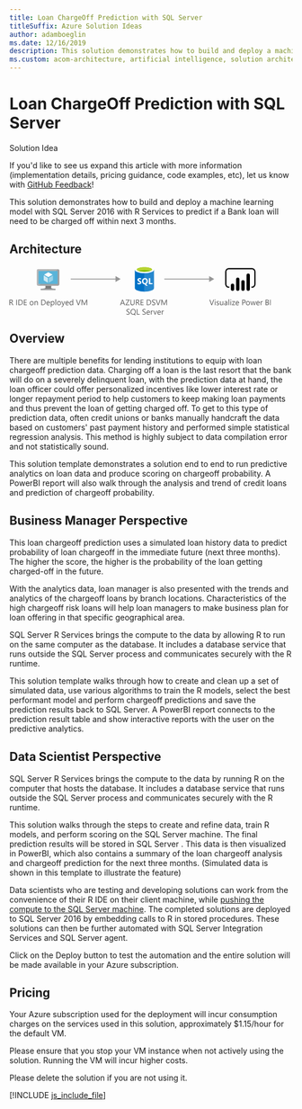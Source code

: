 ```yaml
---
title: Loan ChargeOff Prediction with SQL Server
titleSuffix: Azure Solution Ideas
author: adamboeglin
ms.date: 12/16/2019
description: This solution demonstrates how to build and deploy a machine learning model with SQL Server 2016 with R Services to predict if a Bank loan will need to be charged off within next 3 months
ms.custom: acom-architecture, artificial intelligence, solution architectures, Azure, ai gallery
---
```

# Loan ChargeOff Prediction with SQL Server

<div class="alert">
    <p class="alert-title">
        <span class="icon is-left" aria-hidden="true">
            <span class="icon docon docon-lightbulb" role="presentation"></span>
        </span>Solution Idea</p>
    <p>If you'd like to see us expand this article with more information (implementation details, pricing guidance, code examples, etc), let us know with <a href="#feedback">GitHub Feedback</a>!</p>
</div>

This solution demonstrates how to build and deploy a machine learning model with SQL Server 2016 with R Services to predict if a Bank loan will need to be charged off within next 3 months.

## Architecture

<svg class="architecture-diagram" aria-labelledby="loan-chargeoff-prediction-with-sql-server" height="87.358" viewbox="0 0 465.249 87.358" width="465.249" xmlns="http://www.w3.org/2000/svg">
    <g data-name="Layer 2">
        <g data-name="Layer 1">
            <path d="M74.767 34.643H63.859c1.311 4.627-.45 5.291-8.163 5.291v2.423h26.228v-2.423c-7.713 0-8.469-.661-7.157-5.291" fill="#7a7a7a"/>
            <path d="M86.443 5.333h-35.51a2.269 2.269 0 00-2.18 2.284V32.38a2.256 2.256 0 002.18 2.265h35.51a2.479 2.479 0 002.424-2.265V7.617a2.488 2.488 0 00-2.424-2.284" fill="#a0a1a2"/>
            <path d="M86.468 5.336H50.933a2.268 2.268 0 00-2.18 2.284v24.76a2.256 2.256 0 002.18 2.266h.845z" fill="#fff" opacity=".2"/>
            <path fill="#59b4d9" d="M85.735 8.42v23.138H51.794V8.42h33.941z"/>
            <path fill="#59b4d9" d="M51.794 31.558h.046V8.421l31.031-.046h.002l-31.079.046v23.137z"/>
            <path fill="#a0a1a2" d="M55.697 39.933h26.227v2.424H55.697z"/>
            <path d="M69.225 7.014a.569.569 0 11-.57-.57.57.57 0 01.57.57" fill="#b8d432"/>
            <path d="M69.247 19.288a.223.223 0 01-.108-.03l-7.062-4.078a.217.217 0 01-.106-.185.214.214 0 01.106-.185l7.023-4.05a.215.215 0 01.211 0l7.065 4.079a.215.215 0 010 .369l-7.018 4.05a.216.216 0 01-.108.03" fill="#fff"/>
            <path d="M68.233 29.2a.2.2 0 01-.108-.029L61.083 25.1a.209.209 0 01-.109-.185v-8.152a.217.217 0 01.324-.185l7.041 4.063a.224.224 0 01.1.187v8.156a.218.218 0 01-.1.185.225.225 0 01-.107.029" fill="#fff" opacity=".7"/>
            <path d="M70.226 29.2a.23.23 0 01-.111-.029.217.217 0 01-.1-.185v-8.1a.221.221 0 01.1-.185l7.041-4.063a.209.209 0 01.212 0 .211.211 0 01.108.185v8.1a.21.21 0 01-.108.185l-7.038 4.06a.19.19 0 01-.1.029" fill="#fff" opacity=".4"/>
            <g fill="#5b5b5b">
                <path d="M7.027 69.239H5.66l-1.64-2.748a6.009 6.009 0 00-.437-.653 2.491 2.491 0 00-.434-.441 1.5 1.5 0 00-.479-.25 1.973 1.973 0 00-.578-.079h-.944v4.17H0v-9.8h2.926a4.176 4.176 0 011.186.161 2.651 2.651 0 01.943.489 2.273 2.273 0 01.625.817 2.708 2.708 0 01.226 1.145 2.757 2.757 0 01-.154.94 2.458 2.458 0 01-.437.762 2.657 2.657 0 01-.684.571 3.486 3.486 0 01-.9.366v.027a2.07 2.07 0 01.427.25 2.359 2.359 0 01.345.332 4.4 4.4 0 01.325.434q.16.242.359.564zm-5.879-8.763v3.554h1.559a2.368 2.368 0 00.8-.13 1.845 1.845 0 00.632-.373 1.688 1.688 0 00.417-.595 2 2 0 00.15-.79 1.537 1.537 0 00-.509-1.227 2.188 2.188 0 00-1.473-.441zM13.357 69.239h-1.148v-9.8h1.148zM15.935 69.239v-9.8h2.707q5.182 0 5.182 4.778a4.816 4.816 0 01-1.439 3.647 5.338 5.338 0 01-3.852 1.377zm1.148-8.764V68.2h1.463a4.153 4.153 0 003-1.032 3.87 3.87 0 001.073-2.926q0-3.767-4.006-3.767zM30.946 69.239h-5.2v-9.8h4.977v1.039H26.9v3.261h3.54v1.032H26.9V68.2h4.047zM39.443 69.4a3.247 3.247 0 01-2.478-.981 3.633 3.633 0 01-.926-2.6A3.785 3.785 0 0137 63.066a3.466 3.466 0 012.6-.991 3.14 3.14 0 012.444.964 3.823 3.823 0 01.878 2.673 3.761 3.761 0 01-.947 2.683 3.317 3.317 0 01-2.532 1.005zm.082-6.385a2.133 2.133 0 00-1.709.735 3.017 3.017 0 00-.629 2.027 2.854 2.854 0 00.636 1.962 2.161 2.161 0 001.7.718 2.05 2.05 0 001.671-.7 3.055 3.055 0 00.584-2 3.108 3.108 0 00-.584-2.023 2.04 2.04 0 00-1.669-.715zM50.531 69.239H49.41v-3.992q0-2.229-1.627-2.229a1.765 1.765 0 00-1.391.632 2.343 2.343 0 00-.55 1.6v3.992h-1.121v-7h1.121V63.4h.027a2.526 2.526 0 012.3-1.326 2.141 2.141 0 011.757.742 3.3 3.3 0 01.608 2.143zM56.629 69.239v-9.8h2.707q5.182 0 5.182 4.778a4.816 4.816 0 01-1.439 3.647 5.338 5.338 0 01-3.852 1.377zm1.148-8.764V68.2h1.463a4.153 4.153 0 003-1.032 3.87 3.87 0 001.073-2.926q0-3.767-4.006-3.767zM71.921 66.02h-4.942a2.617 2.617 0 00.629 1.8 2.168 2.168 0 001.654.636 3.44 3.44 0 002.174-.779v1.053A4.062 4.062 0 0169 69.4a2.958 2.958 0 01-2.331-.954 3.9 3.9 0 01-.848-2.683 3.827 3.827 0 01.926-2.663 2.969 2.969 0 012.3-1.029 2.632 2.632 0 012.126.889 3.705 3.705 0 01.752 2.468zm-1.148-.95a2.281 2.281 0 00-.468-1.511 1.6 1.6 0 00-1.282-.54 1.81 1.81 0 00-1.347.567 2.574 2.574 0 00-.684 1.483zM74.765 68.228h-.027v4.231h-1.122v-10.22h1.121v1.23h.027a2.651 2.651 0 012.42-1.395 2.564 2.564 0 012.112.94 3.893 3.893 0 01.759 2.519 4.339 4.339 0 01-.854 2.813 2.845 2.845 0 01-2.338 1.054 2.342 2.342 0 01-2.098-1.172zm-.028-2.828v.978a2.082 2.082 0 00.564 1.473 2.012 2.012 0 003.028-.174 3.575 3.575 0 00.578-2.167 2.823 2.823 0 00-.54-1.832 1.788 1.788 0 00-1.463-.663 1.986 1.986 0 00-1.572.68 2.5 2.5 0 00-.595 1.705zM82.968 69.239h-1.121V58.876h1.121zM88.163 69.4a3.247 3.247 0 01-2.478-.981 3.633 3.633 0 01-.926-2.6 3.785 3.785 0 01.964-2.755 3.466 3.466 0 012.6-.991 3.14 3.14 0 012.444.964 3.823 3.823 0 01.878 2.673 3.761 3.761 0 01-.945 2.69 3.317 3.317 0 01-2.537 1zm.082-6.385a2.133 2.133 0 00-1.709.735 3.017 3.017 0 00-.629 2.027 2.854 2.854 0 00.636 1.962 2.161 2.161 0 001.7.718 2.05 2.05 0 001.671-.7 3.055 3.055 0 00.584-2 3.108 3.108 0 00-.584-2.023 2.04 2.04 0 00-1.669-.715zM99.012 62.239l-3.22 8.121q-.861 2.174-2.42 2.174a2.57 2.57 0 01-.731-.089v-1a2.077 2.077 0 00.663.123 1.375 1.375 0 001.271-1.012l.561-1.326-2.736-6.991h1.244l1.894 5.387q.034.1.144.533h.041q.034-.164.137-.52l1.989-5.4zM105.772 66.02h-4.942a2.617 2.617 0 00.629 1.8 2.168 2.168 0 001.654.636 3.44 3.44 0 002.174-.779v1.053a4.062 4.062 0 01-2.44.67 2.958 2.958 0 01-2.331-.954 3.9 3.9 0 01-.848-2.683 3.827 3.827 0 01.926-2.663 2.969 2.969 0 012.3-1.029 2.632 2.632 0 012.126.889 3.705 3.705 0 01.752 2.468zm-1.148-.95a2.281 2.281 0 00-.468-1.511 1.6 1.6 0 00-1.282-.54 1.81 1.81 0 00-1.347.567 2.574 2.574 0 00-.684 1.483zM113.442 69.239h-1.121V68.05h-.027a2.588 2.588 0 01-2.406 1.354 2.615 2.615 0 01-2.109-.94 3.856 3.856 0 01-.79-2.56 4.194 4.194 0 01.875-2.782 2.886 2.886 0 012.331-1.046 2.244 2.244 0 012.1 1.135h.027v-4.335h1.121zm-1.121-3.165v-1.032a2 2 0 00-.561-1.436 1.88 1.88 0 00-1.422-.588 1.935 1.935 0 00-1.613.752 3.294 3.294 0 00-.588 2.078 2.964 2.964 0 00.564 1.911 1.843 1.843 0 001.514.7 1.915 1.915 0 001.521-.677 2.522 2.522 0 00.585-1.708zM126.984 59.437l-3.63 9.8h-1.264l-3.555-9.8h1.278l2.714 7.772a4.631 4.631 0 01.2.868h.027a4.248 4.248 0 01.226-.882l2.769-7.759zM138.387 69.239h-1.142v-6.576q0-.779.1-1.907h-.027a6.121 6.121 0 01-.294.95l-3.35 7.533h-.561l-3.343-7.479a5.844 5.844 0 01-.294-1h-.027q.055.588.055 1.921v6.563h-1.107v-9.8h1.518l3.008 6.836a8.744 8.744 0 01.451 1.176h.041q.294-.806.472-1.2l3.069-6.809h1.436z"/>
            </g>
            <g fill="#5b5b5b">
                <path d="M364.425 59.437l-3.63 9.8h-1.265l-3.555-9.8h1.278l2.714 7.772a4.631 4.631 0 01.2.868h.027a4.248 4.248 0 01.226-.882l2.769-7.759zM366.257 60.462a.71.71 0 01-.513-.205.692.692 0 01-.212-.52.718.718 0 01.725-.731.723.723 0 01.523.208.73.73 0 010 1.036.718.718 0 01-.523.212zm.547 8.777h-1.121v-7h1.117zM368.65 68.986v-1.2a3.317 3.317 0 002.017.677q1.477 0 1.477-.984a.854.854 0 00-.126-.475 1.26 1.26 0 00-.342-.345 2.633 2.633 0 00-.506-.27q-.291-.119-.625-.25a8 8 0 01-.817-.373 2.469 2.469 0 01-.588-.424 1.573 1.573 0 01-.355-.537 1.9 1.9 0 01-.12-.7 1.673 1.673 0 01.226-.872 2 2 0 01.6-.636 2.8 2.8 0 01.858-.386 3.812 3.812 0 01.995-.13 4.019 4.019 0 011.627.314v1.135a3.17 3.17 0 00-1.777-.506 2.076 2.076 0 00-.567.072 1.39 1.39 0 00-.434.2.929.929 0 00-.28.311.818.818 0 00-.1.4.959.959 0 00.1.458 1 1 0 00.291.328 2.222 2.222 0 00.465.26q.273.116.622.253a8.667 8.667 0 01.834.366 2.87 2.87 0 01.629.424 1.658 1.658 0 01.4.543 1.755 1.755 0 01.14.731 1.726 1.726 0 01-.229.9 1.962 1.962 0 01-.612.636 2.809 2.809 0 01-.882.376 4.355 4.355 0 01-1.046.123 3.973 3.973 0 01-1.875-.419zM380.674 69.239h-1.121v-1.107h-.027a2.3 2.3 0 01-2.16 1.271q-2.5 0-2.5-2.98v-4.184h1.114v4.006q0 2.215 1.7 2.215a1.715 1.715 0 001.35-.6 2.315 2.315 0 00.53-1.583v-4.038h1.121zM387.948 69.239h-1.121v-1.094h-.027a2.348 2.348 0 01-2.153 1.258 2.3 2.3 0 01-1.637-.554 1.918 1.918 0 01-.591-1.47q0-1.962 2.311-2.283l2.1-.294q0-1.784-1.442-1.784a3.446 3.446 0 00-2.283.861v-1.148a4.337 4.337 0 012.379-.656q2.468 0 2.468 2.611zm-1.121-3.539l-1.688.232a2.738 2.738 0 00-1.176.386 1.114 1.114 0 00-.4.981 1.068 1.068 0 00.366.837 1.413 1.413 0 00.974.325 1.8 1.8 0 001.377-.584 2.088 2.088 0 00.543-1.48zM391.181 69.239h-1.121V58.876h1.121zM394.025 60.462a.71.71 0 01-.513-.205.692.692 0 01-.212-.52.718.718 0 01.725-.731.723.723 0 01.523.208.73.73 0 010 1.036.718.718 0 01-.523.212zm.547 8.777h-1.121v-7h1.121zM401.722 62.561l-4.143 5.722h4.1v.957h-5.749v-.349l4.143-5.694h-3.753v-.957h5.4zM408.8 66.02h-4.942a2.617 2.617 0 00.629 1.8 2.168 2.168 0 001.654.636 3.44 3.44 0 002.174-.779v1.053a4.062 4.062 0 01-2.44.67 2.958 2.958 0 01-2.331-.954 3.9 3.9 0 01-.848-2.683 3.827 3.827 0 01.926-2.663 2.969 2.969 0 012.3-1.029 2.632 2.632 0 012.126.889 3.705 3.705 0 01.752 2.468zm-1.148-.95a2.281 2.281 0 00-.468-1.511 1.6 1.6 0 00-1.282-.54 1.81 1.81 0 00-1.347.567 2.574 2.574 0 00-.684 1.483zM415.626 65.534v3.705h-1.148v-9.8h2.693a3.556 3.556 0 012.437.766 2.734 2.734 0 01.865 2.16 2.971 2.971 0 01-.96 2.283 3.671 3.671 0 01-2.594.889zm0-5.059V64.5h1.2a2.69 2.69 0 001.815-.543 1.924 1.924 0 00.625-1.535q0-1.942-2.3-1.941zM424.575 69.4a3.247 3.247 0 01-2.478-.981 3.633 3.633 0 01-.926-2.6 3.785 3.785 0 01.964-2.755 3.466 3.466 0 012.6-.991 3.14 3.14 0 012.444.964 3.823 3.823 0 01.878 2.673 3.761 3.761 0 01-.947 2.683 3.317 3.317 0 01-2.535 1.007zm.082-6.385a2.133 2.133 0 00-1.709.735 3.017 3.017 0 00-.629 2.027 2.854 2.854 0 00.636 1.962 2.161 2.161 0 001.7.718 2.05 2.05 0 001.671-.7 3.055 3.055 0 00.584-2 3.108 3.108 0 00-.584-2.023 2.04 2.04 0 00-1.669-.715zM438.67 62.239l-2.1 7h-1.16l-1.442-5.011a3.252 3.252 0 01-.109-.649h-.027a3.066 3.066 0 01-.144.636l-1.565 5.024H431l-2.119-7h1.176l1.449 5.264a3.191 3.191 0 01.1.629h.055a2.942 2.942 0 01.123-.643l1.613-5.25h1.025l1.449 5.277a3.8 3.8 0 01.1.629h.055a2.906 2.906 0 01.116-.629l1.422-5.277zM445.527 66.02h-4.942a2.617 2.617 0 00.629 1.8 2.168 2.168 0 001.654.636 3.44 3.44 0 002.174-.779v1.053a4.062 4.062 0 01-2.44.67 2.958 2.958 0 01-2.331-.954 3.9 3.9 0 01-.848-2.683 3.827 3.827 0 01.926-2.663 2.969 2.969 0 012.3-1.029 2.632 2.632 0 012.126.889 3.705 3.705 0 01.752 2.468zm-1.148-.95a2.281 2.281 0 00-.468-1.511 1.6 1.6 0 00-1.282-.54 1.81 1.81 0 00-1.347.567 2.574 2.574 0 00-.684 1.483zM450.873 63.374a1.371 1.371 0 00-.848-.226 1.431 1.431 0 00-1.2.677 3.129 3.129 0 00-.482 1.846v3.568h-1.121v-7h1.121v1.442h.027a2.444 2.444 0 01.731-1.152 1.667 1.667 0 011.1-.414 1.828 1.828 0 01.67.1zM456.075 69.239v-9.8h2.789a3.049 3.049 0 012.017.622 2.011 2.011 0 01.745 1.62 2.384 2.384 0 01-.451 1.449 2.434 2.434 0 01-1.245.87v.027a2.5 2.5 0 011.586.749 2.3 2.3 0 01.595 1.644 2.563 2.563 0 01-.9 2.037 3.358 3.358 0 01-2.276.779zm1.148-8.764v3.165h1.177a2.232 2.232 0 001.483-.455 1.584 1.584 0 00.54-1.282q0-1.429-1.88-1.429zm0 4.2V68.2h1.559a2.337 2.337 0 001.569-.479 1.639 1.639 0 00.557-1.312q0-1.737-2.365-1.736zM465.249 69.239H464.1v-9.8h1.148z"/>
            </g>
            <g fill="#5b5b5b">
                <path d="M205.729 69.239h-1.271l-1.039-2.748h-4.156l-.978 2.748h-1.278l3.76-9.8h1.189zm-2.687-3.78l-1.542-4.177a3.974 3.974 0 01-.15-.656h-.027a3.69 3.69 0 01-.157.656l-1.524 4.177zM213.973 59.71l-5.743 8.49h5.605v1.039h-7.321v-.321l5.694-8.442h-5.236v-1.039h7zM222.729 65.274q0 4.129-3.726 4.129-3.568 0-3.568-3.972v-6h1.148v5.92q0 3.015 2.543 3.015 2.454 0 2.454-2.912v-6.017h1.148zM232.2 69.239h-1.367l-1.633-2.748a6.009 6.009 0 00-.437-.653 2.491 2.491 0 00-.434-.441 1.5 1.5 0 00-.479-.25 1.973 1.973 0 00-.578-.079h-.943v4.17h-1.148v-9.8h2.919a4.176 4.176 0 011.186.161 2.651 2.651 0 01.943.489 2.273 2.273 0 01.625.817 2.708 2.708 0 01.226 1.145 2.757 2.757 0 01-.154.94 2.458 2.458 0 01-.437.762 2.657 2.657 0 01-.684.571 3.486 3.486 0 01-.9.366v.027a2.07 2.07 0 01.427.25 2.359 2.359 0 01.345.332 4.4 4.4 0 01.325.434q.16.242.359.564zm-5.879-8.764v3.555h1.559a2.368 2.368 0 00.8-.13 1.845 1.845 0 00.632-.373 1.688 1.688 0 00.417-.595 2 2 0 00.15-.79 1.537 1.537 0 00-.509-1.227 2.188 2.188 0 00-1.473-.441zM238.746 69.239h-5.2v-9.8h4.977v1.039H234.7v3.261h3.541v1.032H234.7V68.2h4.047zM244.468 69.239v-9.8h2.707q5.182 0 5.182 4.778a4.816 4.816 0 01-1.439 3.647 5.338 5.338 0 01-3.852 1.377zm1.148-8.764V68.2h1.463a4.153 4.153 0 003-1.032 3.87 3.87 0 001.073-2.926q0-3.767-4.006-3.767zM253.826 68.843v-1.354a2.622 2.622 0 00.557.369 4.507 4.507 0 00.684.277 5.436 5.436 0 00.721.174 4.02 4.02 0 00.67.062 2.623 2.623 0 001.583-.393 1.474 1.474 0 00.349-1.822 1.964 1.964 0 00-.482-.537 4.782 4.782 0 00-.728-.465q-.42-.222-.906-.468-.513-.26-.957-.526a4.135 4.135 0 01-.772-.588 2.455 2.455 0 01-.516-.728 2.482 2.482 0 01.106-2.119 2.519 2.519 0 01.772-.817A3.5 3.5 0 01256 59.43a4.984 4.984 0 011.248-.157 4.781 4.781 0 012.112.349v1.292a3.831 3.831 0 00-2.229-.6 3.675 3.675 0 00-.752.079 2.114 2.114 0 00-.67.256 1.483 1.483 0 00-.479.458 1.216 1.216 0 00-.185.684 1.406 1.406 0 00.14.649 1.59 1.59 0 00.414.5 4.094 4.094 0 00.667.438q.393.212.906.465t1 .547a4.565 4.565 0 01.827.636 2.829 2.829 0 01.564.772 2.173 2.173 0 01.208.971 2.464 2.464 0 01-.284 1.227 2.328 2.328 0 01-.766.817 3.345 3.345 0 01-1.111.455 6.1 6.1 0 01-1.326.14 5.445 5.445 0 01-.574-.038q-.342-.037-.7-.109a5.654 5.654 0 01-.673-.178 2.1 2.1 0 01-.511-.24zM269.009 59.437l-3.63 9.8h-1.265l-3.555-9.8h1.278l2.714 7.772a4.631 4.631 0 01.2.868h.027A4.248 4.248 0 01265 67.2l2.769-7.759zM280.411 69.239h-1.141v-6.576q0-.779.1-1.907h-.027a6.121 6.121 0 01-.294.95l-3.35 7.533h-.561l-3.343-7.479a5.844 5.844 0 01-.294-1h-.027q.055.588.055 1.921v6.563h-1.107v-9.8h1.518l3.008 6.836a8.744 8.744 0 01.451 1.176h.041q.294-.806.472-1.2l3.069-6.809h1.436zM208.316 85.643v-1.354a2.622 2.622 0 00.557.369 4.507 4.507 0 00.684.277 5.436 5.436 0 00.721.174 4.02 4.02 0 00.67.062 2.623 2.623 0 001.583-.393 1.474 1.474 0 00.349-1.822 1.964 1.964 0 00-.482-.537 4.782 4.782 0 00-.728-.465q-.42-.222-.906-.468-.513-.26-.957-.526a4.135 4.135 0 01-.772-.588 2.455 2.455 0 01-.516-.728 2.482 2.482 0 01.106-2.119 2.519 2.519 0 01.772-.817 3.5 3.5 0 011.09-.479 4.984 4.984 0 011.248-.157 4.781 4.781 0 012.112.349v1.292a3.831 3.831 0 00-2.229-.6 3.675 3.675 0 00-.752.079 2.114 2.114 0 00-.67.256 1.483 1.483 0 00-.479.458 1.216 1.216 0 00-.185.684 1.406 1.406 0 00.14.649 1.59 1.59 0 00.414.5 4.094 4.094 0 00.667.438q.393.212.906.465t1 .547a4.565 4.565 0 01.827.636 2.829 2.829 0 01.564.772 2.173 2.173 0 01.208.971 2.464 2.464 0 01-.284 1.227 2.328 2.328 0 01-.766.817 3.345 3.345 0 01-1.111.455 6.1 6.1 0 01-1.326.14 5.445 5.445 0 01-.574-.038q-.342-.037-.7-.109a5.654 5.654 0 01-.673-.178 2.1 2.1 0 01-.508-.239zM220.163 86.2a4.327 4.327 0 01-3.343-1.374 5.1 5.1 0 01-1.251-3.575 5.383 5.383 0 011.278-3.773 4.477 4.477 0 013.479-1.408 4.208 4.208 0 013.268 1.367 5.107 5.107 0 011.244 3.575 5.417 5.417 0 01-1.271 3.794 3.8 3.8 0 01-.643.574l2.755 1.976h-2.085l-1.846-1.381a5.314 5.314 0 01-1.585.225zm.082-9.092a3.161 3.161 0 00-2.509 1.114 4.314 4.314 0 00-.964 2.926 4.383 4.383 0 00.937 2.919 3.079 3.079 0 002.454 1.1 3.219 3.219 0 002.543-1.053 4.3 4.3 0 00.93-2.946 4.479 4.479 0 00-.9-3 3.094 3.094 0 00-2.491-1.057zM231.852 86.039h-5.086v-9.8h1.148V85h3.938zM236.733 85.643v-1.354a2.622 2.622 0 00.557.369 4.507 4.507 0 00.684.277 5.436 5.436 0 00.721.174 4.02 4.02 0 00.67.062 2.623 2.623 0 001.583-.393 1.474 1.474 0 00.349-1.822 1.964 1.964 0 00-.482-.537 4.782 4.782 0 00-.728-.465q-.42-.222-.906-.468-.513-.26-.957-.526a4.135 4.135 0 01-.772-.588 2.455 2.455 0 01-.516-.728 2.482 2.482 0 01.106-2.119 2.519 2.519 0 01.772-.817 3.5 3.5 0 011.09-.479 4.984 4.984 0 011.248-.157 4.781 4.781 0 012.112.349v1.292a3.831 3.831 0 00-2.229-.6 3.675 3.675 0 00-.752.079 2.114 2.114 0 00-.67.256 1.483 1.483 0 00-.479.458 1.216 1.216 0 00-.185.684 1.406 1.406 0 00.14.649 1.59 1.59 0 00.414.5 4.094 4.094 0 00.667.438q.393.212.906.465t1 .547a4.565 4.565 0 01.827.636 2.829 2.829 0 01.564.772 2.173 2.173 0 01.208.971 2.464 2.464 0 01-.284 1.227 2.328 2.328 0 01-.766.817 3.345 3.345 0 01-1.111.455 6.1 6.1 0 01-1.326.14 5.445 5.445 0 01-.574-.038q-.342-.037-.7-.109a5.654 5.654 0 01-.673-.178 2.1 2.1 0 01-.508-.239zM250.1 82.819h-4.942a2.617 2.617 0 00.629 1.8 2.168 2.168 0 001.654.636 3.44 3.44 0 002.174-.779v1.053a4.062 4.062 0 01-2.44.67 2.958 2.958 0 01-2.331-.954 3.9 3.9 0 01-.844-2.679 3.827 3.827 0 01.926-2.663 2.969 2.969 0 012.3-1.029 2.632 2.632 0 012.126.889 3.705 3.705 0 01.752 2.468zm-1.148-.95a2.281 2.281 0 00-.468-1.511 1.6 1.6 0 00-1.282-.54 1.81 1.81 0 00-1.347.567 2.574 2.574 0 00-.684 1.483zM255.45 80.174a1.371 1.371 0 00-.848-.226 1.431 1.431 0 00-1.2.677 3.129 3.129 0 00-.482 1.846v3.568h-1.12v-7h1.121v1.442h.027a2.444 2.444 0 01.731-1.152 1.667 1.667 0 011.1-.414 1.828 1.828 0 01.67.1zM262.73 79.039l-2.789 7h-1.1l-2.652-7h1.23l1.777 5.086a4.575 4.575 0 01.246.978h.027a4.607 4.607 0 01.219-.95l1.859-5.113zM269.477 82.819h-4.942a2.617 2.617 0 00.629 1.8 2.168 2.168 0 001.654.636 3.44 3.44 0 002.174-.779v1.053a4.062 4.062 0 01-2.44.67 2.958 2.958 0 01-2.331-.954 3.9 3.9 0 01-.848-2.683 3.827 3.827 0 01.927-2.662 2.969 2.969 0 012.3-1.029 2.632 2.632 0 012.126.889 3.705 3.705 0 01.752 2.468zm-1.148-.95a2.281 2.281 0 00-.468-1.511 1.6 1.6 0 00-1.282-.54 1.81 1.81 0 00-1.347.567 2.574 2.574 0 00-.684 1.483zM274.823 80.174a1.371 1.371 0 00-.848-.226 1.431 1.431 0 00-1.2.677 3.129 3.129 0 00-.482 1.846v3.568h-1.121v-7h1.121v1.442h.027a2.444 2.444 0 01.731-1.152 1.667 1.667 0 011.1-.414 1.828 1.828 0 01.67.1z"/>
            </g>
            <g fill="#969696">
                <path d="M109.097 22.064h81.265v1.5h-81.265z"/>
                <path d="M188.831 17.579l9.067 5.235-9.067 5.236V17.579z"/>
            </g>
            <g fill="#969696">
                <path d="M275.764 22.064h81.265v1.5h-81.265z"/>
                <path d="M355.497 17.579l9.068 5.235-9.068 5.236V17.579z"/>
            </g>
            <path d="M223.236 6.172v32.836c0 3.409 7.631 6.173 17.043 6.173V6.172z" fill="#0072c6"/>
            <path d="M240.045 45.18h.234c9.412 0 17.043-2.762 17.043-6.172V6.172h-17.277z" fill="#0072c6"/>
            <path d="M240.045 45.18h.234c9.412 0 17.043-2.762 17.043-6.172V6.172h-17.277z" fill="#fff" opacity=".15"/>
            <path d="M257.322 6.172c0 3.409-7.631 6.172-17.043 6.172s-17.043-2.763-17.043-6.172S230.867 0 240.279 0s17.043 2.763 17.043 6.172" fill="#fff"/>
            <path d="M253.837 5.817c0 2.251-6.07 4.073-13.559 4.073s-13.56-1.822-13.56-4.073 6.071-4.073 13.56-4.073 13.559 1.823 13.559 4.073" fill="#7fba00"/>
            <path d="M251 8.306c1.775-.688 2.842-1.55 2.842-2.487 0-2.251-6.07-4.074-13.56-4.074S226.72 3.568 226.72 5.819c0 .937 1.067 1.8 2.842 2.487a37.07 37.07 0 0121.435 0" fill="#b8d432"/>
            <path d="M234.866 28.965a2.8 2.8 0 01-1.11 2.371 4.978 4.978 0 01-3.067.84 5.834 5.834 0 01-2.783-.6v-2.4a4.294 4.294 0 002.842 1.1 1.934 1.934 0 001.159-.3.939.939 0 00.409-.8 1.113 1.113 0 00-.394-.847 7.234 7.234 0 00-1.6-.93q-2.461-1.154-2.461-3.15a2.844 2.844 0 011.073-2.321 4.377 4.377 0 012.85-.874 7.12 7.12 0 012.611.413v2.242a4.255 4.255 0 00-2.475-.75 1.832 1.832 0 00-1.1.3.933.933 0 00-.4.791 1.13 1.13 0 00.326.837 5.278 5.278 0 001.338.807 6.632 6.632 0 012.15 1.448 2.7 2.7 0 01.632 1.823zM246.438 26.535a6.136 6.136 0 01-.863 3.293 4.6 4.6 0 01-2.43 1.958l3.12 2.888h-3.15l-2.228-2.5a5.223 5.223 0 01-2.584-.757 4.747 4.747 0 01-1.778-1.931 5.927 5.927 0 01-.627-2.734 6.391 6.391 0 01.678-2.982 4.822 4.822 0 011.909-2.014 5.577 5.577 0 012.821-.7 5.189 5.189 0 012.659.683 4.657 4.657 0 011.822 1.942 6.14 6.14 0 01.651 2.854zm-2.55.135a4.208 4.208 0 00-.713-2.584 2.307 2.307 0 00-1.95-.949 2.449 2.449 0 00-2.018.952 3.96 3.96 0 00-.757 2.535 3.951 3.951 0 00.742 2.516 2.387 2.387 0 001.972.941 2.419 2.419 0 001.988-.911 3.866 3.866 0 00.737-2.499zM254.621 31.988h-6.405V21.233h2.422v8.79h3.983v1.965z" fill="#fff"/>
            <path d="M431.776 38.351h-1.09v-2.18h1.09a4.2 4.2 0 004.195-4.195V9.708a4.2 4.2 0 00-4.195-4.2h-41.3a4.2 4.2 0 00-4.195 4.2v22.27a4.2 4.2 0 004.195 4.195h1.09v2.18h-1.09a6.382 6.382 0 01-6.374-6.375V9.708a6.382 6.382 0 016.375-6.375h41.3a6.382 6.382 0 016.375 6.375v22.27a6.382 6.382 0 01-6.375 6.375"/>
            <path d="M397.171 31.052a2.958 2.958 0 012.958 2.958v6.821a2.958 2.958 0 01-2.958 2.958 2.958 2.958 0 01-2.959-2.957v-6.821a2.958 2.958 0 012.958-2.958zM406.475 43.791a2.959 2.959 0 01-2.959-2.958v-17.51a2.959 2.959 0 115.917 0v17.509a2.959 2.959 0 01-2.958 2.959M425.082 43.7a2.959 2.959 0 01-2.959-2.958v-24.8a2.959 2.959 0 115.917 0v24.8a2.959 2.959 0 01-2.958 2.959M415.779 43.791a2.959 2.959 0 01-2.959-2.958V27.825a2.959 2.959 0 115.917 0v13.007a2.959 2.959 0 01-2.958 2.959"/>
        </g>
    </g>
</svg>

## Overview

There are multiple benefits for lending institutions to equip with loan chargeoff prediction data. Charging off a loan is the last resort that the bank will do on a severely delinquent loan, with the prediction data at hand, the loan officer could offer personalized incentives like lower interest rate or longer repayment period to help customers to keep making loan payments and thus prevent the loan of getting charged off. To get to this type of prediction data, often credit unions or banks manually handcraft the data based on customers' past payment history and performed simple statistical regression analysis. This method is highly subject to data compilation error and not statistically sound.

This solution template demonstrates a solution end to end to run predictive analytics on loan data and produce scoring on chargeoff probability. A PowerBI report will also walk through the analysis and trend of credit loans and prediction of chargeoff probability.

## Business Manager Perspective

This loan chargeoff prediction uses a simulated loan history data to predict probability of loan chargeoff in the immediate future (next three months). The higher the score, the higher is the probability of the loan getting charged-off in the future.

With the analytics data, loan manager is also presented with the trends and analytics of the chargeoff loans by branch locations. Characteristics of the high chargeoff risk loans will help loan managers to make business plan for loan offering in that specific geographical area.

SQL Server R Services brings the compute to the data by allowing R to run on the same computer as the database. It includes a database service that runs outside the SQL Server process and communicates securely with the R runtime.

This solution template walks through how to create and clean up a set of simulated data, use various algorithms to train the R models, select the best performant model and perform chargeoff predictions and save the prediction results back to SQL Server. A PowerBI report connects to the prediction result table and show interactive reports with the user on the predictive analytics.

## Data Scientist Perspective

SQL Server R Services brings the compute to the data by running R on the computer that hosts the database. It includes a database service that runs outside the SQL Server process and communicates securely with the R runtime.

This solution walks through the steps to create and refine data, train R models, and perform scoring on the SQL Server machine. The final prediction results will be stored in SQL Server . This data is then visualized in PowerBI, which also contains a summary of the loan chargeoff analysis and chargeoff prediction for the next three months. (Simulated data is shown in this template to illustrate the feature)

Data scientists who are testing and developing solutions can work from the convenience of their R IDE on their client machine, while [pushing the compute to the SQL Server machine](/sql/advanced-analytics/r/getting-started-with-sql-server-r-services). The completed solutions are deployed to SQL Server 2016 by embedding calls to R in stored procedures. These solutions can then be further automated with SQL Server Integration Services and SQL Server agent.

Click on the Deploy button to test the automation and the entire solution will be made available in your Azure subscription.

## Pricing

Your Azure subscription used for the deployment will incur consumption charges on the services used in this solution, approximately $1.15/hour for the default VM.

Please ensure that you stop your VM instance when not actively using the solution. Running the VM will incur higher costs.

Please delete the solution if you are not using it.

[!INCLUDE [js_include_file](../../_js/index.md)]
